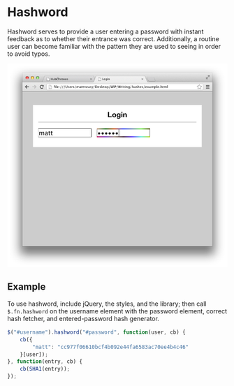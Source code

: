 Hashword
========
Hashword serves to provide a user entering a password with instant feedback as to whether their entrance was correct. Additionally, a routine user can become familiar with the pattern they are used to seeing in order to avoid typos.

![Hashword](preview.png)

Example
-------
To use hashword, include jQuery, the styles, and the library; then call `$.fn.hashword` on the username element with the password element, correct hash fetcher, and entered-password hash generator.

```javascript
$("#username").hashword("#password", function(user, cb) {
	cb({
		"matt": "cc977f06610bcf4b092e44fa6583ac70ee4b4c46"
	}[user]);
}, function(entry, cb) {				
	cb(SHA1(entry));
});
```